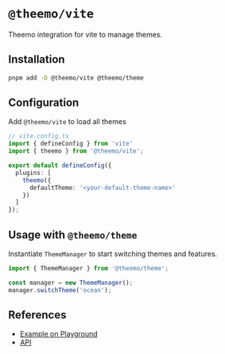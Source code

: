 # `@theemo/vite`

Theemo integration for vite to manage themes.

## Installation

```sh
pnpm add -D @theemo/vite @theemo/theme
```

## Configuration

Add `@theemo/vite` to load all themes

```ts
// vite.config.ts
import { defineConfig } from 'vite'
import { theemo } from '@theemo/vite';

export default defineConfig({
  plugins: [
    theemo({
      defaultTheme: '<your-default-theme-name>'
    })
  ]
});
```

## Usage with `@theemo/theme`

Instantiate `ThemeManager` to start switching themes and features.

```ts
import { ThemeManager } from '@theemo/theme';

const manager = new ThemeManager();
manager.switchTheme('ocean');
```

## References

- [Example on Playground](https://github.com/theemo-tokens/theemo/tree/main/playground/vanilla-js)
- [API](https://theemo.io/api/@theemo/vite/)
